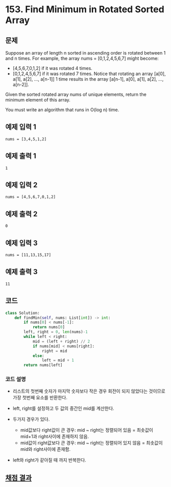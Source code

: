 # 153. Find Minimum in Rotated Sorted Array

## 문제
Suppose an array of length n sorted in ascending order is rotated between 1 and n times. For example, the array nums = [0,1,2,4,5,6,7] might become:

- [4,5,6,7,0,1,2] if it was rotated 4 times.
- [0,1,2,4,5,6,7] if it was rotated 7 times.
Notice that rotating an array [a[0], a[1], a[2], ..., a[n-1]] 1 time results in the array [a[n-1], a[0], a[1], a[2], ..., a[n-2]].

Given the sorted rotated array nums of unique elements, return the minimum element of this array.

You must write an algorithm that runs in O(log n) time.


## 예제 입력 1
```text
nums = [3,4,5,1,2]
```
## 예제 출력 1
```text
1
```
## 예제 입력 2
```text
nums = [4,5,6,7,0,1,2]
```
## 예제 출력 2
```text
0
```
## 예제 입력 3
```text
nums = [11,13,15,17]
```
## 예제 출력 3
```text
11
```

## 코드
```python
class Solution:
    def findMin(self, nums: List[int]) -> int:
        if nums[0] < nums[-1]:
            return nums[0]
        left, right = 0, len(nums)-1
        while left < right:
            mid = (left + right) // 2
            if nums[mid] < nums[right]:
                right = mid
            else:
                left = mid + 1
        return nums[left]
```
### 코드 설명
- 리스트의 첫번째 숫자가 마지막 숫자보다 작은 경우 회전이 되지 않았다는 것이므로 가장 첫번째 요소를 반환한다.
- left, right를 설정하고 두 값의 중간인 mid를 계산한다.

- 두가지 경우가 있다.
   - mid값보다 right값이 큰 경우: mid ~ right는 정렬되어 있음 = 최솟값이 mid+1과 right사이에 존재하지 않음.
   - mid값이 right값보다 큰 경우: mid ~ right는 정렬되어 있지 않음 = 최솟값이 mid와 right사이에 존재함.
- left와 right가 같아질 때 까지 반복한다.
## [채점 결과](https://leetcode.com/problems/find-minimum-in-rotated-sorted-array/submissions/1448463930)